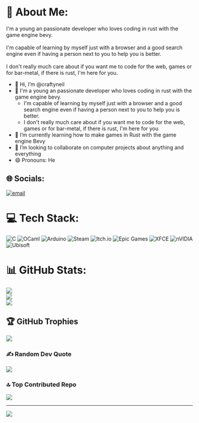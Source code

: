 # 💫 About Me:
I'm a young an passionate developer who loves coding in rust with the game engine bevy.<br><br>I'm capable of learning by myself just with a browser and a good search engine even if having a person next to you to help you is better.<br><br>I don't really much care about if you want me to code for the web, games or for bar-metal, if there is rust, I'm here for you.

- 👋 Hi, I’m @craftyneil
- 👀 I'm a young an passionate developer who loves coding in rust with the game engine bevy.
  - I'm capable of learning by myself just with a browser and a good search engine even if having a person next to you to help you is better.
  - I don't really much care about if you want me to code for the web, games or for bar-metal, if there is rust, I'm here for you
- 🌱 I’m currently learning how to make games in Rust with the game engine Bevy
- 💞️ I’m looking to collaborate on computer projects about anything and everything
- 😄 Pronouns: He

## 🌐 Socials:
[![email](https://img.shields.io/badge/Email-D14836?logo=gmail&logoColor=white)](mailto:craftyneilp@gmail.com) 

# 💻 Tech Stack:
![C](https://img.shields.io/badge/c-%2300599C.svg?style=plastic&logo=c&logoColor=white) ![OCaml](https://img.shields.io/badge/OCaml-%23E98407.svg?style=plastic&logo=ocaml&logoColor=white) ![Arduino](https://img.shields.io/badge/-Arduino-00979D?style=plastic&logo=Arduino&logoColor=white) ![Steam](https://img.shields.io/badge/steam-%23000000.svg?style=plastic&logo=steam&logoColor=white) ![Itch.io](https://img.shields.io/badge/Itch-%23FF0B34.svg?style=plastic&logo=Itch.io&logoColor=white) ![Epic Games](https://img.shields.io/badge/epicgames-%23313131.svg?style=plastic&logo=epicgames&logoColor=white) ![XFCE](https://img.shields.io/badge/XFCE-%232284F2.svg?style=plastic&logo=xfce&logoColor=white) ![nVIDIA](https://img.shields.io/badge/nVIDIA-%2376B900.svg?style=plastic&logo=nVIDIA&logoColor=white) ![Ubisoft](https://img.shields.io/badge/Ubisoft-%23F5F5F5.svg?style=plastic&logo=Ubisoft&logoColor=black)
# 📊 GitHub Stats:
![](https://github-readme-stats.vercel.app/api?username=craftyneil&theme=dark&hide_border=true&include_all_commits=true&count_private=true)<br/>
![](https://nirzak-streak-stats.vercel.app/?user=craftyneil&theme=dark&hide_border=true)<br/>
![](https://github-readme-stats.vercel.app/api/top-langs/?username=craftyneil&theme=dark&hide_border=true&include_all_commits=true&count_private=true&layout=compact)

## 🏆 GitHub Trophies
![](https://github-profile-trophy.vercel.app/?username=craftyneil&theme=radical&no-frame=true&no-bg=false&margin-w=4)

### ✍️ Random Dev Quote
![](https://quotes-github-readme.vercel.app/api?type=horizontal&theme=radical)

### 🔝 Top Contributed Repo
![](https://github-contributor-stats.vercel.app/api?username=craftyneil&limit=5&theme=default&combine_all_yearly_contributions=true)

---
[![](https://visitcount.itsvg.in/api?id=craftyneil&icon=5&color=0)](https://visitcount.itsvg.in)

<!-- Proudly created with GPRM ( https://gprm.itsvg.in ) -->
